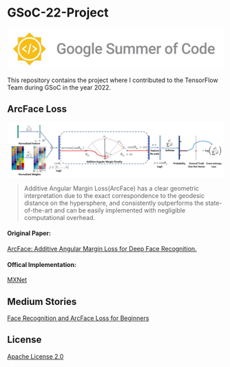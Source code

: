 # GSoC-22-Project
![](https://github.com/aylinaydincs/GSoC-22-Project/blob/main/Photos/GSOC.jpg)


This repository contains the project where I contributed to the TensorFlow Team during GSoC in the year 2022.


## ArcFace Loss
![](https://github.com/aylinaydincs/GSoC-22-Project/blob/main/Photos/architecture.jpg)

>Additive Angular Margin Loss(ArcFace) has a clear geometric interpretation due to the exact correspondence to the geodesic distance on the hypersphere, and consistently outperforms the state-of-the-art and can be easily implemented with negligible computational overhead.

#### Original Paper:
[ArcFace: Additive Angular Margin Loss for Deep Face Recognition.](https://arxiv.org/abs/1801.07698v3)

#### Offical Implementation: 
[MXNet](https://github.com/deepinsight/insightface)

## Medium Stories
[Face Recognition and ArcFace Loss for Beginners](https://medium.com/@aylin.aydin/face-recognition-and-arcface-loss-for-beginners-cdfddbf7e88)

## License
[Apache License 2.0](https://www.apache.org/licenses/LICENSE-2.0)
